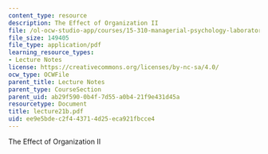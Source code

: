 ```yaml
---
content_type: resource
description: The Effect of Organization II
file: /ol-ocw-studio-app/courses/15-310-managerial-psychology-laboratory-spring-2003/ee9e5bdec2f443714d25eca921fbcce4_lecture21b.pdf
file_size: 149405
file_type: application/pdf
learning_resource_types:
- Lecture Notes
license: https://creativecommons.org/licenses/by-nc-sa/4.0/
ocw_type: OCWFile
parent_title: Lecture Notes
parent_type: CourseSection
parent_uid: ab29f590-0b4f-7d55-a0b4-21f9e431d45a
resourcetype: Document
title: lecture21b.pdf
uid: ee9e5bde-c2f4-4371-4d25-eca921fbcce4
---
```

The Effect of Organization II